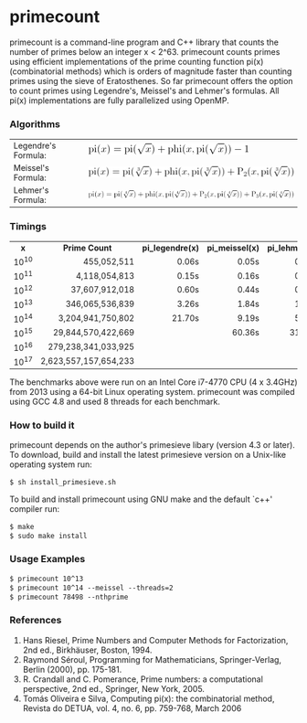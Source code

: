 primecount
==========
primecount is a command-line program and C++ library that counts the number of primes below an integer x < 2^63. primecount counts primes using efficient implementations of the prime counting function pi(x) (combinatorial methods) which is orders of magnitude faster than counting primes using the sieve of Eratosthenes. So far primecount offers the option to count primes using Legendre's, Meissel's and Lehmer's formulas. All pi(x) implementations are fully parallelized using OpenMP.

### Algorithms

<table>
  <tr>
    <td>Legendre's Formula:</td>
    <td><img src="images/pi_legendre.png"/></td>
  </tr>
  <tr>
    <td>Meissel's Formula:</td>
    <td><img src="images/pi_meissel.png"/></td>
  </tr>
  <tr>
    <td>Lehmer's Formula:</td>
    <td><img src="images/pi_lehmer.png"/></td>
  </tr>
</table>

### Timings

<table>
  <tr align="center">
    <td><b>x</b></td>
    <td><b>Prime Count</b></td>
    <td><b>pi_legendre(x)</b></td>
    <td><b>pi_meissel(x)</b></td>
    <td><b>pi_lehmer(x)</b></td>
  </tr>
  <tr align="right">
    <td>10<sup>10</sup></td>
    <td>455,052,511</td>
    <td>0.06s</td>
    <td>0.05s</td>
    <td>0.03s</td>
  </tr>
  <tr align="right">
    <td>10<sup>11</sup></td>
    <td>4,118,054,813</td>
    <td>0.15s</td>
    <td>0.16s</td>
    <td>0.11s</td>
  </tr>
  <tr align="right">
    <td>10<sup>12</sup></td>
    <td>37,607,912,018</td>
    <td>0.60s</td>
    <td>0.44s</td>
    <td>0.29s</td>
  </tr>
  <tr align="right">
    <td>10<sup>13</sup></td>
    <td>346,065,536,839</td>
    <td>3.26s</td>
    <td>1.84s</td>
    <td>1.18s</td>
  </tr>
  <tr align="right">
    <td>10<sup>14</sup></td>
    <td>3,204,941,750,802</td>
    <td>21.70s</td>
    <td>9.19s</td>
    <td>5.60s</td>
  </tr>
  <tr align="right">
    <td>10<sup>15</sup></td>
    <td>29,844,570,422,669</td>
    <td></td>
    <td>60.36s</td>
    <td>31.95s</td>
  </tr>
  <tr align="right">
    <td>10<sup>16</sup></td>
    <td>279,238,341,033,925</td>
  </tr>
  <tr align="right">
    <td>10<sup>17</sup></td>
    <td>2,623,557,157,654,233</td>
  </tr>
</table>

The benchmarks above were run on an Intel Core i7-4770 CPU (4 x 3.4GHz) from 2013 using a 64-bit Linux operating system. primecount was compiled using GCC 4.8 and used 8 threads for each benchmark.

### How to build it
primecount depends on the author's primesieve libary (version 4.3 or later). To download, build and install the latest primesieve version on a Unix-like operating system run:
```
$ sh install_primesieve.sh
```
To build and install primecount using GNU make and the default `c++' compiler run:
```
$ make
$ sudo make install
```

### Usage Examples
```
$ primecount 10^13
$ primecount 10^14 --meissel --threads=2
$ primecount 78498 --nthprime
```

### References
1. Hans Riesel, Prime Numbers and Computer Methods for Factorization, 2nd ed., Birkhäuser, Boston, 1994.
2. Raymond Séroul, Programming for Mathematicians, Springer-Verlag, Berlin (2000), pp. 175-181.
3. R. Crandall and C. Pomerance, Prime numbers: a computational perspective, 2nd ed., Springer, New York, 2005.
4. Tomás Oliveira e Silva, Computing pi(x): the combinatorial method, Revista do DETUA, vol. 4, no. 6, pp. 759-768, March 2006
